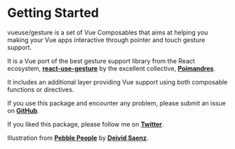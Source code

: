 # Getting Started

vueuse/gesture is a set of Vue Composables that aims at helping you making your Vue apps interactive through pointer and touch gesture support.

It is a Vue port of the best gesture support library from the React ecosystem, [**react-use-gesture**](https://github.com/pmndrs/react-use-gesture) by the excellent collective, [**Poimandres**](https://github.com/pmndrs).

It includes an additional layer providing Vue support using both composable functions or directives.

If you use this package and encounter any problem, please submit an issue on [**GitHub**](https://github.com/vueuse/motion).

If you liked this package, please follow me on [**Twitter**](https://twitter.com/yaeeelglx).

<Illustration />

Illustration from [**Pebble People**](https://blush.design/fr/collections/pebble-people) by [**Deivid Saenz**](https://blush.design/fr/artists/deivid-saenz).
